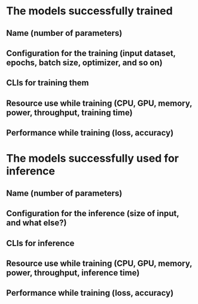 # The models successfully trained
## Name (number of parameters)
## Configuration for the training (input dataset, epochs, batch size, optimizer, and so on)
## CLIs for training them
## Resource use while training (CPU, GPU, memory, power, throughput, training time)
## Performance while training (loss, accuracy)

# The models successfully used for inference
## Name (number of parameters)
## Configuration for the inference (size of input, and what else?)
## CLIs for inference
## Resource use while training (CPU, GPU, memory, power, throughput, inference time)
## Performance while training (loss, accuracy)
